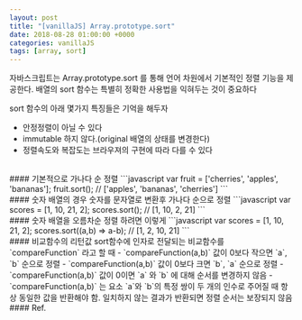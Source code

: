 ```yaml
---
layout: post
title: "[vanillaJS] Array.prototype.sort"
date: 2018-08-28 01:00:00 +0000
categories: vanillaJS
tags: [array, sort]
---
```

자바스크립트는 Array.prototype.sort 를 통해 언어 차원에서 기본적인 정렬 기능을 제공한다. 배열의 sort 함수는 특별히 정확한 사용법을 익혀두는 것이 중요하다

sort 함수의 아래 몇가지 특징들은 기억을 해두자
- 안정정렬이 아닐 수 있다
- immutable 하지 않다.(original 배열의 상태를 변경한다)
- 정렬속도와 복잡도는 브라우져의 구현에 따라 다를 수 있다

<br>
#### 기본적으로 가나다 순 정렬
```javascript
var fruit = ['cherries', 'apples', 'bananas'];
fruit.sort(); // ['apples', 'bananas', 'cherries']
```

<br>
#### 숫자 배열의 경우 숫자를 문자열로 변환후 가나다 순으로 정렬
```javascript
var scores = [1, 10, 21, 2]; 
scores.sort(); // [1, 10, 2, 21]
```

<br>
#### 숫자 배열을 오름차순 정렬 하려면 이렇게
```javascript
var scores = [1, 10, 21, 2]; 
scores.sort((a,b) => a-b); // [1, 2, 10, 21]
```

<br>
#### 비교함수의 리턴값
sort함수에 인자로 전달되는 비교함수를 `compareFunction` 라고 할 때
- `compareFunction(a,b)` 값이 0보다 작으면 `a`, `b` 순으로 정렬
- `compareFunction(a,b)` 값이 0보다 크면 `b`, `a` 순으로 정렬
- `compareFunction(a,b)` 값이 0이면 `a` 와 `b` 에 대해 순서를 변경하지 않음
- `compareFunction(a,b)` 는 요소 `a`와 `b`의 특정 쌍이 두 개의 인수로 주어질 때 항상 동일한 값을 반환해야 함. 일치하지 않는 결과가 반환되면 정렬 순서는 보장되지 않음

<br>
#### Ref.
<https://developer.mozilla.org/ko/docs/Web/JavaScript/Reference/Global_Objects/Array/sort>